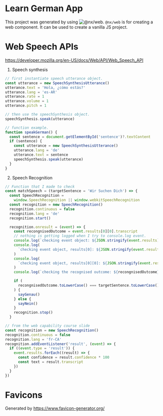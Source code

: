 # Learn German App

This project was generated by using ![@nx/web](https://nx.dev/nx-api/web/documents/overview#setting-up-nxweb). `@nx/web` is for creating a web component. It can be used to create a vanilla JS project.

# Web Speech APIs

https://developer.mozilla.org/en-US/docs/Web/API/Web_Speech_API

1. Speech synthesis

```ts
// first instantiate speech utterance object.
const utterance = new SpeechSynthesisUtterance()
utterance.text = 'Hola, ¿cómo estás?'
utterance.lang = 'es-AR'
utterance.rate = 1
utterance.volume = 1
utterance.pitch = 1

// then use the speechSynthesis object.
speechSynthesis.speak(utterance)
```

```ts
// function example.
function speakGerman() {
  const sentence = document.getElementById('sentence')?.textContent
  if (sentence) {
    const utterance = new SpeechSynthesisUtterance()
    utterance.lang = 'de'
    utterance.text = sentence
    speechSynthesis.speak(utterance)
  }
}
```

2. Speech Recognition

```ts
// Function that I made to check
const matchSpeech = (targetSentence = 'Wir Suchen Dich') => {
  const SpeechRecognition =
    window.SpeechRecognition || window.webkitSpeechRecognition
  const recognition = new SpeechRecognition()
  recognition.continuous = false
  recognition.lang = 'de'
  recognition.start()

  recognition.onresult = (event) => {
    const recongnisedOutcome = event.results[0][0].transcript
    // nothing is getting logged when I try to console.log event.
    console.log(`checking event object: ${JSON.stringify(event.results)}`)
    console.log(
      `checking event object, results[0]: ${JSON.stringify(event.results[0])}`
    )
    console.log(
      `checking event object, results[0][0]: ${JSON.stringify(event.results[0][0])}`
    )
    console.log(`checking the recognised outcome: ${recongnisedOutcome}`)

    if (
      recongnisedOutcome.toLowerCase() === targetSentence.toLowerCase().trim()
    ) {
      sayGenau()
    } else {
      sayNein()
    }
    recognition.stop()
  }

// from the web capability course slide
const recognition = new SpeechRecognition()
recognition.continuous = false
recognition.lang = 'fr-CA'
recognition.addEventListener('result', (event) => {
  if ((event.type = 'result')) {
    event.results.forEach((result) => {
      const confidence = result.confidence * 100
      const text = result.transcript
    })
  }
})
```

# Favicons

Generated by https://www.favicon-generator.org/
